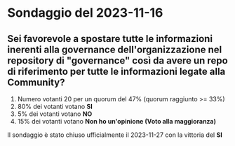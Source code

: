 # Sondaggio del 2023-11-16

## Sei favorevole a spostare tutte le informazioni inerenti alla governance dell'organizzazione nel repository di "governance" così da avere un repo di riferimento per tutte le informazioni legate alla Community?

1. Numero votanti 20 per un quorum del 47% (quorum raggiunto >= 33%)
2. 80% dei votanti votano **SI**
3. 5% dei votanti votano **NO**
4. 15% dei votanti votano **Non ho un'opinione (Voto alla maggioranza)**

Il sondaggio è stato chiuso ufficialmente il 2023-11-27 con la vittoria del **SI**
